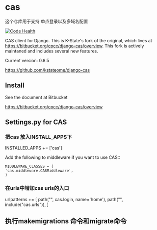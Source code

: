 # cas

这个仓库用于支持 单点登录以及多域名配置

[![Code Health](https://landscape.io/github/unistra/django-cas/master/landscape.svg?style=flat)](https://landscape.io/github/unistra/django-cas/master)
   
CAS client for Django.  This is K-State&#39;s fork of the original, which lives at
https://bitbucket.org/cpcc/django-cas/overview.  This fork is actively maintaned and 
includes several new features.

Current version: 0.8.5

https://github.com/kstateome/django-cas


## Install


See the document at Bitbucket

https://bitbucket.org/cpcc/django-cas/overview

## Settings.py for CAS

### 把cas 放入INSTALL_APPS下
INSTALLED_APPS += ['cas']

Add the following to middleware if you want to use CAS::
    
    MIDDLEWARE_CLASSES = (
    'cas.middleware.CASMiddleware',
    )
    
### 在urls中增加cas urls的入口
urlpatterns += [
    path("", cas.login, name='home'),
    path("", include("cas.urls")),
]


## 执行makemigrations 命令和migrate命令
